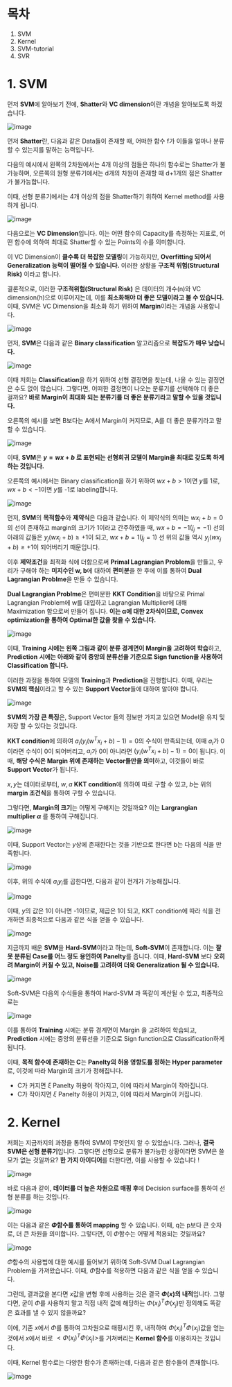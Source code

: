 # 목차

1. SVM
2. Kernel
3. SVM-tutorial
4. SVR



# 1. SVM

먼저 **SVM**에 알아보기 전에, **Shatter**와 **VC dimension**이란 개념을 알아보도록 하겠습니다.

![image](https://user-images.githubusercontent.com/87464956/199709488-82b719b0-ba58-4f33-b6f0-126c88e2a13c.png)

먼저 **Shatter**란, 다음과 같은 Data들이 존재할 때, 어떠한 함수 f가 이들을 얼마나 분류할 수 있는지를 말하는 능력입니다.

다음의 예시에서 왼쪽의 2차원에서는 4개 이상의 점들은 하나의 함수로는 Shatter가 불가능하며, 오른쪽의 원형 분류기에서는 d개의 차원이 존재할 때 d+1개의 점은 Shatter가 불가능합니다.

이때, 선형 분류기에서는 4개 이상의 점을 Shatter하기 위하여 Kernel method를 사용하게 됩니다.

![image](https://user-images.githubusercontent.com/87464956/199709541-68da31d6-56df-4c04-b685-da5ee4ad17a0.png)

다음으로는 **VC Dimension**입니다. 이는 어떤 함수의 Capacity를 측정하는 지표로, 어떤 함수에 의하여 최대로 Shatter할 수 있는 Points의 수를 의미합니다.  

이 VC Dimension이 **클수록 더 복잡한 모델링**이 가능하지만, **Overfitting 되어서 Generalization 능력이 떨어질 수 있습니다.** 이러한 상황을 **구조적 위험(Structural Risk)** 이라고 합니다. 

결론적으로, 이러한 **구조적위험(Structural Risk)** 은 데이터의 개수(n)와 VC dimension(h)으로 이루어지는데, 이를 **최소화해야 더 좋은 모델이라고 볼 수 있습니다.** 이때, SVM은 VC Dimension을 최소화 하기 위하여 **Margin**이라는 개념을 사용합니다.

![image](https://user-images.githubusercontent.com/87464956/199709583-097e49ef-b751-42b1-8924-c648101ebbe9.png)

먼저, **SVM**은 다음과 같은 **Binary classification** 알고리즘으로 **복잡도가 매우 낮습니다.** 

![image](https://user-images.githubusercontent.com/87464956/199709618-1f6defc8-d336-4a0d-b15c-453fb2475d44.png)

이때 저희는 **Classification**을 하기 위하여 선형 결정면을 찾는데, 나올 수 있는 결정면은 수도 없이 많습니다. 그렇다면, 어떠한 결정면이 나오는 분류기를 선택해야 더 좋은 걸까요? **바로 Margin이 최대화 되는 분류기를 더 좋은 분류기라고 말할 수 있을 것입니다.**

오른쪽의 예시를 보면 B보다는 A에서 Margin이 커지므로, A를 더 좋은 분류기라고 말할 수 있습니다. 

![image](https://user-images.githubusercontent.com/87464956/199709652-1a773c16-2cc1-45f0-9584-258c87974c7f.png)

이때, **SVM**은 **$y = wx+b$ 로 표현되는 선형회귀 모델이 Margin을 최대로 갖도록 하게하는 것입니다.**

오른쪽의 예시에서는 Binary classification을 하기 위하여 $wx+b>1$이면 $y$를 1로, $wx+b<-1$이면 $y$를 -1로 labeling합니다. 

![image](https://user-images.githubusercontent.com/87464956/199709682-0e0436d2-788c-4a6a-be2c-c4fdc238aa3e.png)

먼저, **SVM**의 **목적함수**와 **제약식**은 다음과 같습니다. 이 제약식의 의미는 $wx_{i}+b=0$ 의 선이 존재하고 margin의 크기가 1이라고 간주하였을 때, $wx+b=-1 (j_{j}=-1)$ 선의 아래의 값들은 $y_{j}(wx_{j}+b)≥+1$이 되고, $wx+b=1 (j_{j}=1)$ 선 위의 값들 역시 $y_{j}(wx_{j}+b)≥+1$이 되어버리기 때문입니다. 

이후 **제약조건**을 최적화 식에 더함으로써 **Primal Lagrangian Problem**을 만들고, 우리가 구해야 하는 **미지수인 w, b**에 대하여 **편미분**을 한 후에 이를 통하여 **Dual Lagrangian Problme**을 만들 수 있습니다.

**Dual Lagrangian Problme**은 편미분한 **KKT Condition**을 바탕으로 Primal Lagrangian Problem에 w를 대입하고 Lagrangian Multiplier에 대해 Maximization 함으로써 만들어 집니다. **이는 α에 대한 2차식이므로, Convex optimization을 통하여 Optimal한 값을 찾을 수 있습니다.**

![image](https://user-images.githubusercontent.com/87464956/199709728-b8e23369-32c3-4f11-8ac1-d08ea8482747.png)

이때, **Training** **시에는 왼쪽 그림과 같이 분류 경계면이 Margin을 고려하여 학습**하고, **Prediction** **시에는 아래와 같이 중앙의 분류선을 기준으로 Sign function을 사용하여 Classification 합니다.**

이러한 과정을 통하여 모델의 **Training**과 **Prediction**을 진행합니다. 이때, 우리는 **SVM의 핵심**이라고 할 수 있는 **Support Vector**들에 대하여 알아야 합니다.

![image](https://user-images.githubusercontent.com/87464956/199709817-f3200b3b-7f70-453c-9dc6-01f6af3f4095.png)

**SVM의 가장 큰 특징**은, Support Vector 들의 정보만 가지고 있으면 Model을 유지 및 저장 할 수 있다는 것입니다.

**KKT condition**에 의하여 $a_{i}(y_{i}(w^Tx_{i}+b)-1) = 0$의 수식이 만족되는데, 이때 $a_{i}$가 0이라면 수식이 0이 되어버리고, $a_{i}$가 0이 아니라면 $(y_{i}(w^Tx_{i}+b)-1) = 0$이 됩니다. 이때, **해당 수식은 Margin 위에 존재하는 Vector들만을 의미**하고, 이것들이 바로 **Support Vector**가 됩니다.

$x, y$는 데이터로부터, $w, a$ **KKT condition**에 의하여 따로 구할 수 있고, $b$는 위의 **margin 조건식**을 통하여 구할 수 있습니다. 

그렇다면, **Margin의 크기**는 어떻게 구해지는 것일까요? 이는 **Largrangian multiplier $α$** 를 통하여 구해집니다.

![image](https://user-images.githubusercontent.com/87464956/199709842-b9660660-2740-4c33-ab8d-819f28e93844.png)

이때, Support Vector는 $y$상에 존재한다는 것을 기반으로 한다면 b는 다음의 식을 만족합니다.

![image](https://user-images.githubusercontent.com/87464956/199709878-ebc38f8e-6108-4ed2-90ac-158d7a499f88.png)

이후, 위의 수식에 $a_{i}y_{i}$를 곱한다면, 다음과 같이 전개가 가능해집니다.

![image](https://user-images.githubusercontent.com/87464956/199709894-fb761679-4df9-4842-baff-80527bce1891.png)

이때, $y$의 값은 1이 아니면 -1이므로, 제곱은 1이 되고, KKT condition에 따라 식을 전개하면 최종적으로 다음과 같은 식을 얻을 수 있습니다.

![image](https://user-images.githubusercontent.com/87464956/199709918-6e5b5f38-ad12-45ca-ab20-a8cbc4b1c0c1.png)

지금까지 배운 **SVM**을 **Hard-SVM**이라고 하는데, **Soft-SVM**이 존재합니다. 이는 **잘못 분류된 Case를 어느 정도 용인하여 Panelty**를 줍니다. 이때, **Hard-SVM** 보다 **오히려 Margin이 커질 수 있고, Noise를 고려하여 더욱 Generalization 될 수 있습니다.**

![image](https://user-images.githubusercontent.com/87464956/199709943-b30d071d-6e16-4c6d-8ee6-ad6b413187eb.png)

Soft-SVM은 다음의 수식들을 통하여 Hard-SVM 과 똑같이 계산될 수 있고, 최종적으로는

![image](https://user-images.githubusercontent.com/87464956/199709968-8ee24d4e-4c7e-4a4a-a7bc-0e539516c818.png)

이를 통하여 **Training** 시에는 분류 경계면이 Margin 을 고려하여 학습되고, **Prediction** 시에는 중앙의 분류선을 기준으로 Sign function으로 Classification하게 됩니다.

이때, **목적 함수에 존재하는 C**는 **Panelty의 허용 영향도를 정하는 Hyper parameter**로, 이것에 따라 Margin의 크기가 정해집니다. 

- C가 커지면 $ξ$ Panelty 허용이 작아지고, 이에 따라서 Margin이 작아집니다.
- C가 작아지면 $ξ$ Panelty 허용이 커지고, 이에 따라서 Margin이 커집니다.

# 2. Kernel

저희는 지금까지의 과정을 통하여 SVM이 무엇인지 알 수 있었습니다. 그러나, **결국 SVM은 선형 분류기**입니다. 그렇다면 선형으로 분류가 불가능한 상황이라면 SVM은 쓸모가 없는 것일까요? **한 가지 아이디어**를 더한다면, 이를 사용할 수 있습니다 !

![image](https://user-images.githubusercontent.com/87464956/199710003-e1136458-c54a-4d11-b4b8-2bb0fd0f86e8.png)

바로 다음과 같이, **데이터를 더 높은 차원으로 매핑 후**에 Decision surface를 통하여 선형 분류를 하는 것입니다.

![image](https://user-images.githubusercontent.com/87464956/199710025-4dfd627a-1bd0-4924-ab28-d9aa2a52d953.png)

이는 다음과 같은 **$Φ$함수를 통하여 mapping** 할 수 있습니다. 이때, q는 p보다 큰 숫자로, 더 큰 차원을 의미합니다. 그렇다면, 이 $Φ$함수는 어떻게 적용되는 것일까요?

![image](https://user-images.githubusercontent.com/87464956/199710050-f98e6ec5-517e-4e9a-901b-4b905da7f747.png)

$Φ$함수의 사용법에 대한 예시를 들어보기 위하여 Soft-SVM Dual Lagrangian Problem을 가져왔습니다. 이때, $Φ$함수를 적용하면 다음과 같은 식을 얻을 수 있습니다.

그런데, 결과값을 본다면 $x$값을 변형 후에 사용하는 것은 결국 **$Φ(x)$의 내적**입니다. 그렇다면, 굳이 $Φ$를 사용하지 말고 직접 내적 값에 해당하는 $Φ(x_{i})^TΦ(x_{j})$만 정의해도 똑같은 효과를 낼 수 있지 않을까요?

이에, 기존 $x$에서 $Φ$를 통하여 고차원으로 매핑시킨 후,  내적하여 $Φ(x_{i})^TΦ(x_{j})$값을 얻는 것에서 $x$에서 바로 $<Φ(x_{i})^TΦ(x_{j})>$를 거쳐버리는 **Kernel 함수**를 이용하자는 것입니다.

이때, Kernel 함수로는 다양한 함수가 존재하는데, 다음과 같은 함수들이 존재합니다.

![image](https://user-images.githubusercontent.com/87464956/199710076-05c8d92a-3114-4a69-971b-e60dfed4d223.png)
